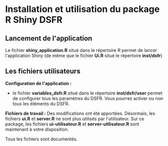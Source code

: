 # Installation et utilisation du package R Shiny DSFR

## Lancement de l'application
Le fichier **shiny_application.R** situé dans le répertoire R permet de lancer l'application Shiny (de même que le fichier **Ui.R** situé le répertoire **inst/dsfr**)

## Les fichiers utilisateurs

**Configuration de l'application :**
- le fichier **variables_dsfr.R** situé dans le répertoire **inst/dsfr/user** permet de configurer tous les paramètres du DSFR. Vous pourrez activer ou non tous les éléments du DSFR.

**Fichiers de travail :**
Des modifications ont été apportées. Désormais, les fichiers **ui.R** et **server.R** ne sont plus utilisés par l'utilisateur.
Sur ce package, les fichiers  **ui-utilisateur.R** et **server-utilisateur.R** sont maintenant à votre disposition. 

Tous les fichiers sont documentés.


